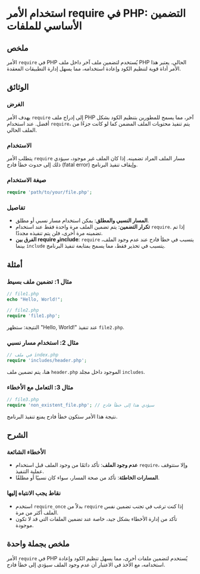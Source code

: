 <!--
Meta Description: # استخدام الأمر require في PHP: التضمين الأساسي للملفات ## ملخص الأمر `require` في PHP يُستخدم لتضمين ملف آخر داخل ملف PHP الحالي. يعتبر هذا الأمر أدا...
Meta Keywords: php, require, الملف, الأمر, استخدام
-->

# استخدام الأمر require في PHP: التضمين الأساسي للملفات

## ملخص
الأمر `require` في PHP يُستخدم لتضمين ملف آخر داخل ملف PHP الحالي. يعتبر هذا الأمر أداة قوية لتنظيم الكود وإعادة استخدامه، مما يسهل إدارة التطبيقات المعقدة.

## الوثائق
### الغرض
يهدف الأمر `require` إلى إدراج ملف PHP آخر، مما يسمح للمطورين بتنظيم الكود بشكل أفضل. عند استخدام `require`، يتم تنفيذ محتويات الملف المضمن كما لو كانت جزءًا من الملف الحالي.

### الاستخدام
يتطلب الأمر `require` مسار الملف المراد تضمينه. إذا كان الملف غير موجود، سيؤدي ذلك إلى حدوث خطأ فادح (fatal error) وإيقاف تنفيذ البرنامج.

### صيغة الاستخدام
```php
require 'path/to/your/file.php';
```

### تفاصيل
- **المسار النسبي والمطلق**: يمكن استخدام مسار نسبي أو مطلق.
- **تكرار التضمين**: يتم تضمين الملف مرة واحدة فقط عند استخدام `require`. إذا تم تضمينه مرة أخرى، فلن يتم تنفيذه مجددًا. 
- **الفرق بين require وinclude**: `require` يتسبب في خطأ فادح عند عدم وجود الملف، بينما `include` يتسبب في تحذير فقط، مما يسمح بمتابعة تنفيذ البرنامج.

## أمثلة
### مثال 1: تضمين ملف بسيط
```php
// file1.php
echo "Hello, World!";

// file2.php
require 'file1.php';
```
النتيجة: ستظهر "Hello, World!" عند تنفيذ `file2.php`.

### مثال 2: استخدام مسار نسبي
```php
// في ملف index.php
require 'includes/header.php';
```
هنا، يتم تضمين ملف `header.php` الموجود داخل مجلد `includes`.

### مثال 3: التعامل مع الأخطاء
```php
// file3.php
require 'non_existent_file.php'; // سيؤدي هذا إلى خطأ فادح
```
نتيجة هذا الأمر ستكون خطأ فادح يمنع تنفيذ البرنامج.

## الشرح
### الأخطاء الشائعة
- **عدم وجود الملف**: تأكد دائمًا من وجود الملف قبل استخدام `require`، وإلا ستتوقف عملية التنفيذ.
- **المسارات الخاطئة**: تأكد من صحة المسار، سواء كان نسبيًا أو مطلقًا.

### نقاط يجب الانتباه إليها
- استخدم `require_once` بدلاً من `require` إذا كنت ترغب في تجنب تضمين نفس الملف أكثر من مرة.
- تأكد من إدارة الأخطاء بشكل جيد، خاصة عند تضمين الملفات التي قد لا تكون موجودة.

## ملخص بجملة واحدة
الأمر `require` في PHP يُستخدم لتضمين ملفات أخرى، مما يسهل تنظيم الكود وإعادة استخدامه، مع الأخذ في الاعتبار أن عدم وجود الملف سيؤدي إلى خطأ فادح.